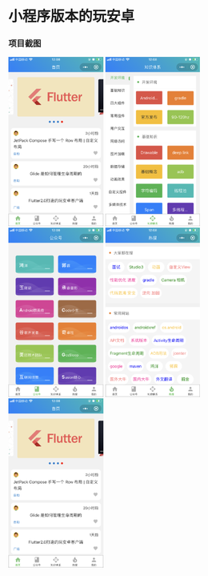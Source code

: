 # 小程序版本的玩安卓

### 项目截图

<img src="./screenshot/page_1.png" alt="page_1" style="zoom:33%;" />

<img src="./screenshot/page_2.png" alt="page_2" style="zoom:33%;" />

<img src="./screenshot/page_3.png" alt="page_3" style="zoom:33%;" />

<img src="./screenshot/page_4.png" alt="page_4" style="zoom:33%;" />

<img src="./screenshot/page_1.png" alt="page_1" style="zoom:33%;" />